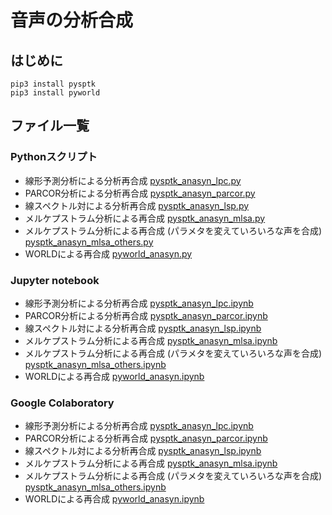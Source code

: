 # 音声の分析合成

## はじめに
```
pip3 install pysptk
pip3 install pyworld
```

## ファイル一覧
### Pythonスクリプト
- 線形予測分析による分析再合成 [pysptk_anasyn_lpc.py](https://github.com/tam17aki/speech_process_exercise/blob/master/SpeechAnalysisSynthesis/pysptk_anasyn_lpc.py)
- PARCOR分析による分析再合成 [pysptk_anasyn_parcor.py](https://github.com/tam17aki/speech_process_exercise/blob/master/SpeechAnalysisSynthesis/pysptk_anasyn_parcor.py)
- 線スペクトル対による分析再合成 [pysptk_anasyn_lsp.py](https://github.com/tam17aki/speech_process_exercise/blob/master/SpeechAnalysisSynthesis/pysptk_anasyn_lsp.py)
- メルケプストラム分析による再合成 [pysptk_anasyn_mlsa.py](https://github.com/tam17aki/speech_process_exercise/blob/master/SpeechAnalysisSynthesis/pysptk_anasyn_mlsa.py)
- メルケプストラム分析による再合成 (パラメタを変えていろいろな声を合成)
[pysptk_anasyn_mlsa_others.py](https://github.com/tam17aki/speech_process_exercise/blob/master/SpeechAnalysisSynthesis/pysptk_anasyn_mlsa_others.py)
- WORLDによる再合成 [pyworld_anasyn.py](https://github.com/tam17aki/speech_process_exercise/blob/master/SpeechAnalysisSynthesis/pyworld_anasyn.py)

### Jupyter notebook
- 線形予測分析による分析再合成 [pysptk_anasyn_lpc.ipynb](https://nbviewer.jupyter.org/github/tam17aki/speech_process_exercise/blob/master/SpeechAnalysisSynthesis/pysptk_anasyn_lpc.ipynb)
- PARCOR分析による分析再合成 [pysptk_anasyn_parcor.ipynb](https://nbviewer.jupyter.org/github/tam17aki/speech_process_exercise/blob/master/SpeechAnalysisSynthesis/pysptk_anasyn_parcor.ipynb)
- 線スペクトル対による分析再合成 [pysptk_anasyn_lsp.ipynb](https://nbviewer.jupyter.org/github/tam17aki/speech_process_exercise/blob/master/SpeechAnalysisSynthesis/pysptk_anasyn_lsp.ipynb)
- メルケプストラム分析による再合成 [pysptk_anasyn_mlsa.ipynb](https://nbviewer.jupyter.org/github/tam17aki/speech_process_exercise/blob/master/SpeechAnalysisSynthesis/pysptk_anasyn_mlsa.ipynb)
- メルケプストラム分析による再合成 (パラメタを変えていろいろな声を合成)
[pysptk_anasyn_mlsa_others.ipynb](https://nbviewer.jupyter.org/github/tam17aki/speech_process_exercise/blob/master/SpeechAnalysisSynthesis/pysptk_anasyn_mlsa_others.ipynb)
- WORLDによる再合成 [pyworld_anasyn.ipynb](https://nbviewer.jupyter.org/github/tam17aki/speech_process_exercise/blob/master/SpeechAnalysisSynthesis/pyworld_anasyn.ipynb)

### Google Colaboratory
- 線形予測分析による分析再合成 [pysptk_anasyn_lpc.ipynb](https://colab.research.google.com/drive/1nUHBRWUk4vQOCakDXC8T-BVvbZZ9jWXJ?usp=sharing)
- PARCOR分析による分析再合成 [pysptk_anasyn_parcor.ipynb](https://colab.research.google.com/drive/1EFMi2VQfJ_kUwJKn367B-JZeOSbNSSaz?usp=sharing)
- 線スペクトル対による分析再合成 [pysptk_anasyn_lsp.ipynb](https://colab.research.google.com/drive/1BxAMGzLgguA5HivfHuGmeyXIBD8uRWdN?usp=sharing)
- メルケプストラム分析による再合成 [pysptk_anasyn_mlsa.ipynb](https://colab.research.google.com/drive/1TZml_LdOAqDBY3UEGtw_x5UPL8ok44P1?usp=sharing)
- メルケプストラム分析による再合成 (パラメタを変えていろいろな声を合成)
[pysptk_anasyn_mlsa_others.ipynb](https://colab.research.google.com/drive/13QK6S_vQdwgU7bX8pXdJErFjnNHnqeQy?usp=sharing)
- WORLDによる再合成 [pyworld_anasyn.ipynb](https://colab.research.google.com/drive/1yeIWMuQNqX2RNti0hRmHxSoAjrlrIjRU?usp=sharing)
